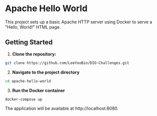 # Apache Hello World

This project sets up a basic Apache HTTP server using Docker to serve a "Hello, World!" HTML page.

## Getting Started

1. **Clone the repository:**
```bash
git clone https://github.com/LeeYooBin/DIO-Challenges.git
```
2. **Navigate to the project directory**
```bash
cd apache-hello-world
```
3. **Run the Docker container**
```bash
docker-compose up
```

The application will be available at http://localhost:8080.